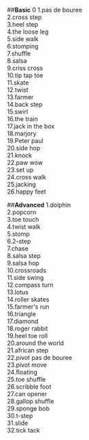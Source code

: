##**Basic**
0
1.pas de bouree \
2.cross step \
3.heel step\
4.the loose leg\
5.side walk\
6.stomping\
7.shuffle\
8.salsa\
9.criss cross\
10.tip tap toe\
11.skate\
12.twist\
13.farmer\
14.back step\
15.swirl\
16.the train\
17.jack in the box\
18.marjory\
19.Peter paul\
20.side hop\
21.knock\
22.paw wow\
23.set up\
24.cross walk\
25.jacking\
26.happy feet

##**Advanced**
1.dolphin\
2.popcorn\
3.toe touch\
4.twist walk\
5.stomp\
6.2-step\
7.chase\
8.salsa step\
9.salsa hop\
10.crossroads\
11.side swing\
12.compass turn\
13.lotus\
14.roller skates\
15.farmer's run\
16.triangle\
17.diamond\
18.roger rabbit\
19.heel toe roll\
20.around the world\
21.african step\
22.pivot pas de bouree\
23.pivot move\
24.floating\
25.toe shuffle\
26.scribble foot\
27.can opener\
28.gallop shuffle\
29.sponge bob\
30.t-step\
31.slide\
32.tick tack







